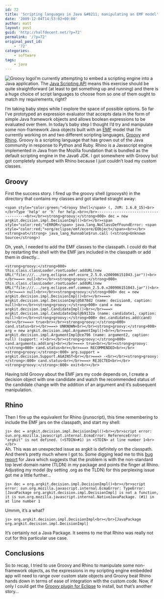 ```yaml
---
id: 72
title: 'Scripting languages in Java &#8211; manipulating an EMF model'
date: '2009-12-04T14:53:02+00:00'
author: matt
layout: post
guid: 'http://halfdecent.net/?p=72'
permalink: '/?p=72'
original_post_id:
    - '72'
categories:
    - software
tags:
    - java
---
```


![](http://media.xircles.codehaus.org/_projects/groovy/_logos/medium.png "Groovy logo")I’m currently attempting to embed a scripting engine into a Java application. The [Java Scripting API](http://java.sun.com/javase/6/docs/technotes/guides/scripting/index.html) means this exercise should be quite straightforward (at least to get something up and running) and there is a huge choice of script languages to choose from so one of them ought to match my requirements, right?

I’m taking baby steps while I explore the space of possible options. So far I’ve prototyped an expression evaluator that accepts data in the form of simple Java framework objects and allows boolean expressions to be evaluated over them. In today’s baby step I thought I’d try and manipulate some non-framework Java objects built with an [EMF](http://www.eclipse.org/modeling/emf/) model that I’m currently working on and two different scripting languages, [Groovy](http://groovy.codehaus.org/) and [Rhino](http://www.mozilla.org/rhino/). Groovy is a scripting language that has grown out of the Java community in response to Python and Ruby. Rhino is a Javascript engine implemented in Java from the Mozilla foundation that is bundled as the default scripting engine in the Java6 JDK. I got somewhere with Groovy but got completely stumped with Rhino because I just couldn’t load my custom classes.

## Groovy

First the success story. I fired up the groovy shell (groovysh) in the directory that contains my classes and got started straight away:

`<span style="color:green;">Groovy Shell</span> (, JVM: 1.6.0_15)<br></br>Type 'help' or 'h' for help.<br></br>-------------------------------------<br></br><strong>groovy:</strong>000> dec = new argkit.decision.impl.DecisionImpl()<br></br><span style="color:red;">ERROR</span> java.lang.NoClassDefFoundError: <span style="color:red;">org/eclipse/emf/ecore/EObject</span><br></br><strong>at</strong> java_lang_Runnable$run.call (<strong>Unknown Source</strong>)`

Oh, yeah, I needed to add the EMF classes to the classpath. I could do that by restarting the shell with the EMF jars included in the classpath or add them in directly…

`<strong>groovy:</strong>000> this.class.classLoader.rootLoader.addURL(new URL("file:///.../org.eclipse.emf.ecore_2.5.0.v200906151043.jar"))<br></br>===> null<br></br><strong>groovy:</strong>000> this.class.classLoader.rootLoader.addURL(new URL("file:///.../org.eclipse.emf.common_2.5.0.v200906151043.jar"))<br></br>===> null<br></br><strong>groovy:</strong>000> dec = new argkit.decision.impl.DecisionImpl()<br></br>===> argkit.decision.impl.DecisionImpl@5878d2 (name: decision0, caption: null)<br></br><strong>groovy:</strong>000> cand = new argkit.decision.impl.CandidateImpl()<br></br>===> argkit.decision.impl.CandidateImpl@b9132a (name: candidate1, caption: null)<br></br><strong>groovy:</strong>000> dec.candidates.add(cand)<br></br>===> true<br></br><strong>groovy:</strong>000> cand.status<br></br>===> UNKNOWN<br></br><strong>groovy:</strong>000> arg = new argkit.decision.impl.ArgumentImpl()<br></br>===> argkit.decision.impl.ArgumentImpl@ce796 (name: argument2, caption: null) (support: +)<br></br><strong>groovy:</strong>000> cand.arguments.add(arg)<br></br>===> true<br></br><strong>groovy:</strong>000> cand.status<br></br>===> RECOMMENDED<br></br><strong>groovy:</strong>:000> arg.support = argkit.decision.Support.AGAINST<br></br>===> -<br></br><strong>groovy:</strong>:000> cand.status<br></br>===> REJECTED<br></br><strong>groovy:</strong>:000> exit<br></br>`

Having told Groovy about the EMF jars my code depends on, I create a decision object with one candidate and watch the recommended status of the candidate change with the addition of an argument and it’s subsequent manipulation.

## Rhino

Then I fire up the equivalent for Rhino (jrunscript), this time remembering to include the EMF jars on the classpath, and start my shell:

`js> dec = argkit.decision.impl.DecisionImpl()<br></br>script error: sun.org.mozilla.javascript.internal.EcmaError: ReferenceError: "argkit" is not defined. (<STDIN>#1) in <STDIN> at line number 1<br></br>`  
Ah. This was an unexpected issue as argkit is definitely on the classpath. And there’s pretty much where I got to. Some digging lead me to this [bug report](http://bugs.sun.com/bugdatabase/view_bug.do;jsessionid=79c908a33f1af578ad9b9996ee1f?bug_id=6799015) for Java which suggests that the problem is with the non-standard top level domain name (TLDN) in my package and points the finger at Rhino. Adjusting my model (by setting .org as the TLDN) for this perplexing issue got me a little further…

`js> dec = org.argkit.decision.impl.DecisionImpl()<br></br>script error: sun.org.mozilla.javascript.internal.EcmaError: TypeError: [JavaPackage org.argkit.decision.impl.DecisionImpl] is not a function, it is sun.org.mozilla.javascript.internal.NativeJavaPackage. (#1) in  at line number 1`

Ummm, it’s a what?

`js> org.argkit.decision.impl.DecisionImpl<br></br>[JavaPackage org.argkit.decision.impl.DecisionImpl]`

It’s certainly not a Java Package. It seems to me that Rhino was really not cut for this particular use case.

## Conclusions

So to recap, I tried to use Groovy and Rhino to manipulate some non-framework objects, as the expressions in my scripting engine embedded app will need to range over custom state objects and Groovy beat Rhino hands down in terms of ease of integration with the custom code. Now, if only I could get the [Groovy plugin for Eclipse](http://groovy.codehaus.org/Eclipse+Plugin) to install, but that’s another story…